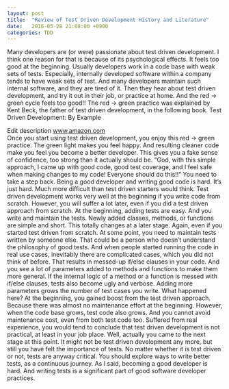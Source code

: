 ```yaml
---
layout: post
title:  "Review of Test Driven Development History and Literature"
date:   2016-05-28 21:08:00 +0900
categories: TDD
---
```


Many developers are (or were) passionate about test driven development. I think one reason for that is because of its psychological effects. It feels too good at the beginning.
Usually developers work in a code base with weak sets of tests. Especially, internally developed software within a company tends to have weak sets of test. And many developers maintain such internal software, and they are tired of it.
Then they hear about test driven development, and try it out in their job, or practice at home. And the red -> green cycle feels too good!! The red -> green practice was explained by Kent Beck, the father of test driven development, in the following book.
Test Driven Development: By Example

Edit description
www.amazon.com	
Once you start using test driven development, you enjoy this red -> green practice. The green light makes you feel happy. And resulting cleaner code make you feel you become a better developer. This gives you a fake sense of confidence, too strong than it actually should be. “God, with this simple approach, I came up with good code, good test coverage, and I feel safe when making changes to my code! Everyone should do this!!”
You need to take a step back. Being a good developer and writing good code is hard. It’s just hard. Much more difficult than test driven starters would think. Test driven development works very well at the beginning if you write code from scratch. However, you will suffer a lot later, even if you did a test driven approach from scratch.
At the beginning, adding tests are easy. And you write and maintain the tests. Newly added classes, methods, or functions are simple and short. This totally changes at a later stage. Again, even if you started test driven from scratch.
At some point, you need to maintain tests written by someone else. That could be a person who doesn’t understand the philosophy of good tests. And when people started running the code in real use cases, inevitably there are complicated cases, which you did not think of before. That results in messed-up if/else clauses in your code. And you see a lot of parameters added to methods and functions to make them more general. If the internal logic of a method or a function is messed with if/else clauses, tests also become ugly and verbose. Adding more parameters grows the number of test cases you write.
What happened here? At the beginning, you gained boost from the test driven approach. Because there was almost no maintenance effort at the beginning. However, when the code base grows, test code also grows. And you cannot avoid maintenance cost, even from both test code too.
Suffered from real experience, you would tend to conclude that test driven development is not practical, at least in your job place. Well, actually you came to the next stage at this point. It might not be test driven development any more, but still you have felt the importance of tests.
No matter whether it is test driven or not, tests are anyway critical. You should explore ways to write better tests, as a continuous journey. As I said, becoming a good developer is hard. And writing tests is a significant part of good software developer practices.